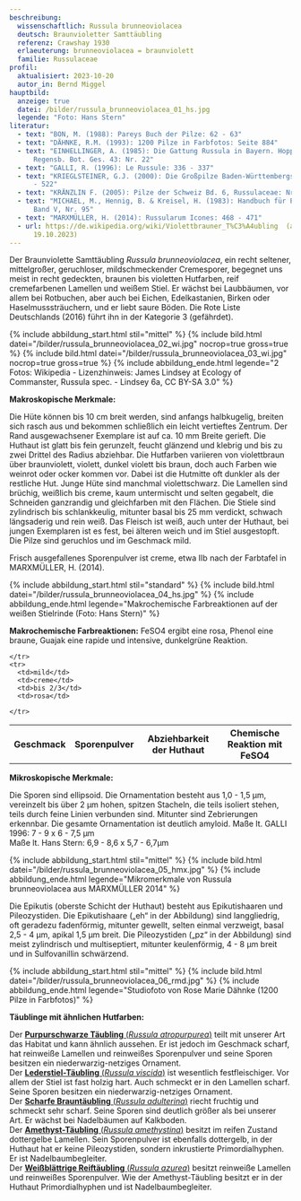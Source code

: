 ```yaml
---
beschreibung:
  wissenschaftlich: Russula brunneoviolacea
  deutsch: Braunvioletter Samttäubling
  referenz: Crawshay 1930
  erlaeuterung: brunneoviolacea = braunviolett
  familie: Russulaceae
profil:
  aktualisiert: 2023-10-20
  autor_in: Bernd Miggel
hauptbild:
  anzeige: true
  datei: /bilder/russula_brunneoviolacea_01_hs.jpg
  legende: "Foto: Hans Stern"
literatur:
  - text: "BON, M. (1988): Pareys Buch der Pilze: 62 - 63"
  - text: "DÄHNKE, R.M. (1993): 1200 Pilze in Farbfotos: Seite 884"
  - text: "EINHELLINGER, A. (1985): Die Gattung Russula in Bayern. Hoppea, Denkschr.
      Regensb. Bot. Ges. 43: Nr. 22"
  - text: "GALLI, R. (1996): Le Russule: 336 - 337"
  - text: "KRIEGLSTEINER, G.J. (2000): Die Großpilze Baden-Württembergs, Bd. 2: 521
      - 522"
  - text: "KRÄNZLIN F. (2005): Pilze der Schweiz Bd. 6, Russulaceae: Nr. 102"
  - text: "MICHAEL, M., Hennig, B. & Kreisel, H. (1983): Handbuch für Pilzfreunde
      Band V, Nr. 95"
  - text: "MARXMÜLLER, H. (2014): Russularum Icones: 468 - 471"
  - url: https://de.wikipedia.org/wiki/Violettbrauner_T%C3%A4ubling  (abgerufen am
      19.10.2023)
---
```

Der Braunviolette Samttäubling *Russula brunneoviolacea*, ein recht seltener, mittelgroßer, geruchloser, mildschmeckender Cremesporer, begegnet uns meist in recht gedeckten, braunen bis violetten Hutfarben, reif cremefarbenen Lamellen und weißem Stiel. Er wächst bei Laubbäumen, vor allem bei Rotbuchen, aber auch bei Eichen, Edelkastanien, Birken oder Haselmusssträuchern, und er liebt saure Böden. Die Rote Liste Deutschlands (2016) führt ihn in der Kategorie 3 (gefährdet).

{% include abbildung_start.html stil="mittel" %}
{% include bild.html datei="/bilder/russula_brunneoviolacea_02_wi.jpg" nocrop=true gross=true %}
{% include bild.html datei="/bilder/russula_brunneoviolacea_03_wi.jpg" nocrop=true gross=true %}
{% include abbildung_ende.html legende="2 Fotos: Wikipedia - Lizenzhinweis: James Lindsey at Ecology of Commanster, Russula spec. - Lindsey 6a, CC BY-SA 3.0" %}

**Makroskopische Merkmale:**

Die Hüte können bis 10 cm breit werden, sind anfangs halbkugelig, breiten sich rasch aus und bekommen schließlich ein leicht vertieftes Zentrum. Der Rand ausgewachsener Exemplare ist auf ca. 10 mm Breite gerieft. Die Huthaut ist glatt bis fein gerunzelt, feucht glänzend und klebrig und bis zu zwei Drittel des Radius abziehbar. Die Hutfarben variieren von violettbraun über braunviolett, violett, dunkel violett bis braun, doch auch Farben wie weinrot oder ocker kommen vor. Dabei ist die Hutmitte oft dunkler als der restliche Hut. Junge Hüte sind manchmal violettschwarz. Die Lamellen sind brüchig, weißlich bis creme, kaum untermischt und selten gegabelt, die Schneiden ganzrandig und gleichfarben mit den Flächen. Die Stiele sind zylindrisch bis schlankkeulig, mitunter basal bis 25 mm verdickt, schwach längsaderig und rein weiß. Das Fleisch ist weiß, auch unter der Huthaut, bei jungen Exemplaren ist es fest, bei älteren weich und im Stiel ausgestopft. Die Pilze sind geruchlos und im Geschmack mild.

Frisch ausgefallenes Sporenpulver ist creme, etwa IIb nach der Farbtafel in MARXMÜLLER, H. (2014).

{% include abbildung_start.html stil="standard" %}
{% include bild.html datei="/bilder/russula_brunneoviolacea_04_hs.jpg" %}
{% include abbildung_ende.html legende="Makrochemische Farbreaktionen auf der weißen Stielrinde (Foto: Hans Stern)" %}

**Makrochemische Farbreaktionen:** FeSO4 ergibt eine rosa, Phenol eine braune, Guajak eine rapide und intensive, dunkelgrüne Reaktion.

<div class="table-responsive">
  <table class="table taeubling">
    <tr>
      <th rowspan="2">Geschmack</th>
      <th rowspan="2">Sporenpulver</th>
      <th rowspan="2">Abziehbarkeit der Huthaut</th>
      <th colspan="3" class="text-center">Chemische Reaktion mit FeSO4</th>
    </tr>
    <tr>
      
      
    </tr>
    <tr>
      <td>mild</td>
      <td>creme</td>
      <td>bis 2/3</td>
      <td>rosa</td>
       
    </tr>
  </table>
</div>

**Mikroskopische Merkmale:**

Die Sporen sind ellipsoid. Die Ornamentation besteht aus 1,0 - 1,5 µm, vereinzelt bis über 2 µm hohen, spitzen Stacheln, die teils isoliert stehen, teils durch feine Linien verbunden sind. Mitunter sind Zebrierungen erkennbar. Die gesamte Ornamentation ist deutlich amyloid. 
Maße lt. GALLI 1996: 7 - 9 x 6 - 7,5 µm\
Maße lt. Hans Stern: 6,9 - 8,6 x 5,7 - 6,7µm

{% include abbildung_start.html stil="mittel" %}
{% include bild.html datei="/bilder/russula_brunneoviolacea_05_hmx.jpg" %}
{% include abbildung_ende.html legende="Mikromerkmale von Russula brunneoviolacea aus MARXMÜLLER 2014" %}

Die Epikutis (oberste Schicht der Huthaut) besteht aus Epikutishaaren und Pileozystiden. Die Epikutishaare („eh“ in der Abbildung) sind langgliedrig, oft geradezu fadenförmig, mitunter gewellt, selten einmal verzweigt, basal 2,5 - 4 µm, apikal 1,5  µm breit. Die Pileozystiden („pz“ in der Abbildung) sind meist zylindrisch und multiseptiert, mitunter keulenförmig, 4 - 8 µm breit und in Sulfovanillin schwärzend.

{% include abbildung_start.html stil="mittel" %}
{% include bild.html datei="/bilder/russula_brunneoviolacea_06_rmd.jpg" %}
{% include abbildung_ende.html legende="Studiofoto von Rose Marie Dähnke (1200 Pilze in Farbfotos)" %}

**Täublinge mit ähnlichen Hutfarben:**

Der [**Purpurschwarze Täubling** (*Russula atropurpurea*)](/pilze/russula-atropurpurea-purpurschwarzer-täubling) teilt mit unserer Art das Habitat und kann ähnlich aussehen. Er ist jedoch im Geschmack scharf, hat reinweiße Lamellen und reinweißes Sporenpulver und seine Sporen besitzen ein niederwarzig-netziges Ornament.\
Der  [**Lederstiel-Täubling** (*Russula viscida*)](/pilze/russula-viscida-lederstiel-täubling) ist wesentlich festfleischiger. Vor allem der Stiel ist fast holzig hart. Auch schmeckt er in den Lamellen scharf. Seine Sporen besitzen ein niederwarzig-netziges Ornament.\
Der [**Scharfe Brauntäubling** (*Russula adulterina*)](/pilze/russula-adulterina-scharfer-brauntäubling) riecht fruchtig und schmeckt sehr scharf. Seine Sporen sind deutlich größer als bei unserer Art. Er wächst bei Nadelbäumen auf Kalkboden.\
Der [**Amethyst-Täubling** (*Russula amethystina*)](/pilze/russula-amethystina-amethyst-täubling) besitzt im reifen Zustand dottergelbe Lamellen. Sein Sporenpulver ist ebenfalls dottergelb, in der Huthaut hat er keine Pileozystiden, sondern inkrustierte Primordialhyphen. Er ist Nadelbaumbegleiter.\
Der [**Weißblättrige Reiftäubling** (*Russula azurea*)](/pilze/russula-azurea-violetter-reiftäubling) besitzt reinweiße Lamellen und reinweißes Sporenpulver. Wie der Amethyst-Täubling besitzt er in der Huthaut Primordialhyphen und ist Nadelbaumbegleiter.